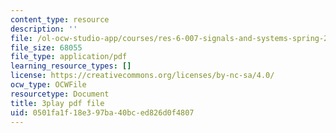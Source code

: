 ```yaml
---
content_type: resource
description: ''
file: /ol-ocw-studio-app/courses/res-6-007-signals-and-systems-spring-2011/0501fa1f18e397ba40bced826d0f4807_WV4JlBOQro.pdf
file_size: 68055
file_type: application/pdf
learning_resource_types: []
license: https://creativecommons.org/licenses/by-nc-sa/4.0/
ocw_type: OCWFile
resourcetype: Document
title: 3play pdf file
uid: 0501fa1f-18e3-97ba-40bc-ed826d0f4807
---
```

